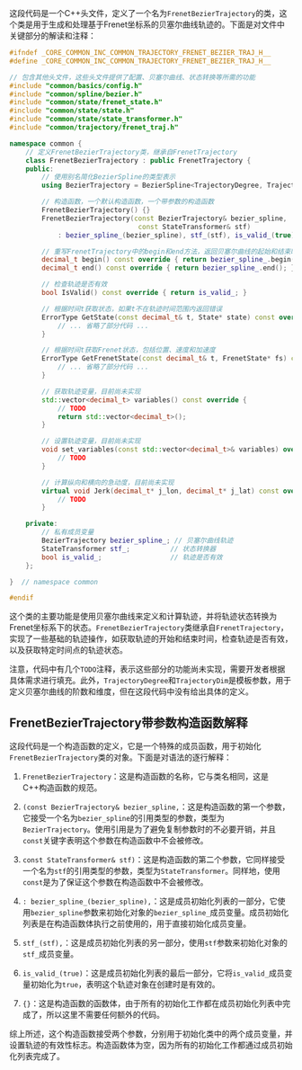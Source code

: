 这段代码是一个C++头文件，定义了一个名为`FrenetBezierTrajectory`的类，这个类是用于生成和处理基于Frenet坐标系的贝塞尔曲线轨迹的。下面是对文件中关键部分的解读和注释：

```cpp
#ifndef _CORE_COMMON_INC_COMMON_TRAJECTORY_FRENET_BEZIER_TRAJ_H__
#define _CORE_COMMON_INC_COMMON_TRAJECTORY_FRENET_BEZIER_TRAJ_H__

// 包含其他头文件，这些头文件提供了配置、贝塞尔曲线、状态转换等所需的功能
#include "common/basics/config.h"
#include "common/spline/bezier.h"
#include "common/state/frenet_state.h"
#include "common/state/state.h"
#include "common/state/state_transformer.h"
#include "common/trajectory/frenet_traj.h"

namespace common {
    // 定义FrenetBezierTrajectory类，继承自FrenetTrajectory
    class FrenetBezierTrajectory : public FrenetTrajectory {
    public:
        // 使用别名简化BezierSpline的类型表示
        using BezierTrajectory = BezierSpline<TrajectoryDegree, TrajectoryDim>;

        // 构造函数，一个默认构造函数，一个带参数的构造函数
        FrenetBezierTrajectory() {}
        FrenetBezierTrajectory(const BezierTrajectory& bezier_spline,
                                const StateTransformer& stf)
            : bezier_spline_(bezier_spline), stf_(stf), is_valid_(true) {}

        // 重写FrenetTrajectory中的begin和end方法，返回贝塞尔曲线的起始和结束时间
        decimal_t begin() const override { return bezier_spline_.begin(); }
        decimal_t end() const override { return bezier_spline_.end(); }

        // 检查轨迹是否有效
        bool IsValid() const override { return is_valid_; }

        // 根据时间t获取状态，如果t不在轨迹时间范围内返回错误
        ErrorType GetState(const decimal_t& t, State* state) const override {
            // ... 省略了部分代码 ...
        }

        // 根据时间t获取Frenet状态，包括位置、速度和加速度
        ErrorType GetFrenetState(const decimal_t& t, FrenetState* fs) const override {
            // ... 省略了部分代码 ...
        }

        // 获取轨迹变量，目前尚未实现
        std::vector<decimal_t> variables() const override {
            // TODO
            return std::vector<decimal_t>();
        }

        // 设置轨迹变量，目前尚未实现
        void set_variables(const std::vector<decimal_t>& variables) override {
            // TODO
        }

        // 计算纵向和横向的急动度，目前尚未实现
        virtual void Jerk(decimal_t* j_lon, decimal_t* j_lat) const override {
            // TODO
        }

    private:
        // 私有成员变量
        BezierTrajectory bezier_spline_; // 贝塞尔曲线轨迹
        StateTransformer stf_;          // 状态转换器
        bool is_valid_;                 // 轨迹是否有效
    };

}  // namespace common

#endif
```

这个类的主要功能是使用贝塞尔曲线来定义和计算轨迹，并将轨迹状态转换为Frenet坐标系下的状态。`FrenetBezierTrajectory`类继承自`FrenetTrajectory`，实现了一些基础的轨迹操作，如获取轨迹的开始和结束时间，检查轨迹是否有效，以及获取特定时间点的轨迹状态。

注意，代码中有几个`TODO`注释，表示这些部分的功能尚未实现，需要开发者根据具体需求进行填充。此外，`TrajectoryDegree`和`TrajectoryDim`是模板参数，用于定义贝塞尔曲线的阶数和维度，但在这段代码中没有给出具体的定义。


## FrenetBezierTrajectory带参数构造函数解释
这段代码是一个构造函数的定义，它是一个特殊的成员函数，用于初始化`FrenetBezierTrajectory`类的对象。下面是对语法的逐行解释：

1. `FrenetBezierTrajectory`：这是构造函数的名称，它与类名相同，这是C++构造函数的规范。

2. `(const BezierTrajectory& bezier_spline,`：这是构造函数的第一个参数，它接受一个名为`bezier_spline`的引用类型的参数，类型为`BezierTrajectory`。使用引用是为了避免复制参数时的不必要开销，并且`const`关键字表明这个参数在构造函数中不会被修改。

3. `const StateTransformer& stf)`：这是构造函数的第二个参数，它同样接受一个名为`stf`的引用类型的参数，类型为`StateTransformer`。同样地，使用`const`是为了保证这个参数在构造函数中不会被修改。

4. `: bezier_spline_(bezier_spline),`：这是成员初始化列表的一部分，它使用`bezier_spline`参数来初始化对象的`bezier_spline_`成员变量。成员初始化列表是在构造函数体执行之前使用的，用于直接初始化成员变量。

5. `stf_(stf),`：这是成员初始化列表的另一部分，使用`stf`参数来初始化对象的`stf_`成员变量。

6. `is_valid_(true)`：这是成员初始化列表的最后一部分，它将`is_valid_`成员变量初始化为`true`，表明这个轨迹对象在创建时是有效的。

7. `{}`：这是构造函数的函数体，由于所有的初始化工作都在成员初始化列表中完成了，所以这里不需要任何额外的代码。

综上所述，这个构造函数接受两个参数，分别用于初始化类中的两个成员变量，并设置轨迹的有效性标志。构造函数体为空，因为所有的初始化工作都通过成员初始化列表完成了。
